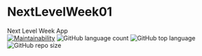 # NextLevelWeek01
Next Level Week App\
[![Maintainability](https://api.codeclimate.com/v1/badges/469c2f17bc6d3e35775e/maintainability)](https://codeclimate.com/github/CharlesHiroshi/NextLevelWeek01/maintainability)
![GitHub language count](https://img.shields.io/github/languages/count/CharlesHiroshi/NextLevelWeek01)
![GitHub top language](https://img.shields.io/github/languages/top/CharlesHiroshi/NextLevelWeek01)
![GitHub repo size](https://img.shields.io/github/repo-size/CharlesHiroshi/NextLevelWeek01)
